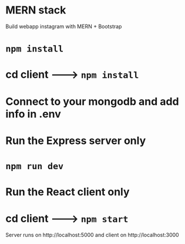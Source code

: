 # MERN stack

Build webapp instagram with MERN + Bootstrap

# `npm install`

# cd client ---> `npm install`

# Connect to your mongodb and add info in .env

# Run the Express server only

# `npm run dev`

# Run the React client only

# cd client ---> `npm start `

Server runs on http://localhost:5000 and 
client on http://localhost:3000
